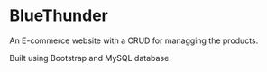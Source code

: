 # BlueThunder

An E-commerce website with a CRUD for managging the products.

Built using Bootstrap and MySQL database.
